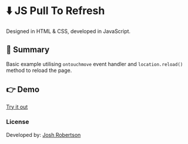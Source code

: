 # :arrow_down: JS Pull To Refresh

Designed in HTML & CSS, developed in JavaScript.

## :pushpin: Summary

Basic example utilising `ontouchmove` event handler and `location.reload()` method to reload the page.

## :point_right: Demo

[Try it out](https://joshuarobertson.github.io/pull-to-refresh/)

### License

Developed by: [Josh Robertson](https://github.com/JoshuaRobertson/)
